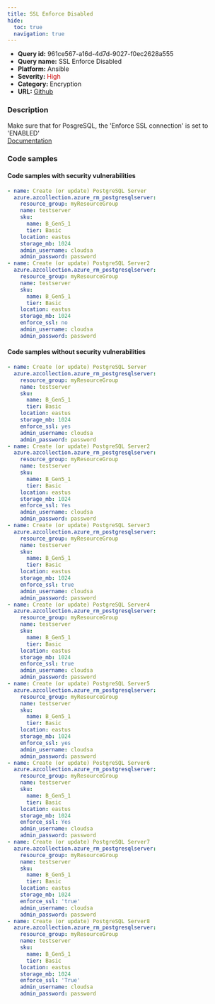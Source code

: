 ```yaml
---
title: SSL Enforce Disabled
hide:
  toc: true
  navigation: true
---
```


<style>
  .highlight .hll {
    background-color: #ff171742;
  }
  .md-content {
    max-width: 1100px;
    margin: 0 auto;
  }
</style>

-   **Query id:** 961ce567-a16d-4d7d-9027-f0ec2628a555
-   **Query name:** SSL Enforce Disabled
-   **Platform:** Ansible
-   **Severity:** <span style="color:#C00">High</span>
-   **Category:** Encryption
-   **URL:** [Github](https://github.com/Checkmarx/kics/tree/master/assets/queries/ansible/azure/ssl_enforce_is_disabled)

### Description
Make sure that for PosgreSQL, the 'Enforce SSL connection' is set to 'ENABLED'<br>
[Documentation](https://docs.ansible.com/ansible/latest/collections/azure/azcollection/azure_rm_postgresqlserver_module.html#parameter-enforce_ssl)

### Code samples
#### Code samples with security vulnerabilities
```yaml title="Postitive test num. 1 - yaml file" hl_lines="2 21"
- name: Create (or update) PostgreSQL Server
  azure.azcollection.azure_rm_postgresqlserver:
    resource_group: myResourceGroup
    name: testserver
    sku:
      name: B_Gen5_1
      tier: Basic
    location: eastus
    storage_mb: 1024
    admin_username: cloudsa
    admin_password: password
- name: Create (or update) PostgreSQL Server2
  azure.azcollection.azure_rm_postgresqlserver:
    resource_group: myResourceGroup
    name: testserver
    sku:
      name: B_Gen5_1
      tier: Basic
    location: eastus
    storage_mb: 1024
    enforce_ssl: no
    admin_username: cloudsa
    admin_password: password

```


#### Code samples without security vulnerabilities
```yaml title="Negative test num. 1 - yaml file"
- name: Create (or update) PostgreSQL Server
  azure.azcollection.azure_rm_postgresqlserver:
    resource_group: myResourceGroup
    name: testserver
    sku:
      name: B_Gen5_1
      tier: Basic
    location: eastus
    storage_mb: 1024
    enforce_ssl: yes
    admin_username: cloudsa
    admin_password: password
- name: Create (or update) PostgreSQL Server2
  azure.azcollection.azure_rm_postgresqlserver:
    resource_group: myResourceGroup
    name: testserver
    sku:
      name: B_Gen5_1
      tier: Basic
    location: eastus
    storage_mb: 1024
    enforce_ssl: Yes
    admin_username: cloudsa
    admin_password: password
- name: Create (or update) PostgreSQL Server3
  azure.azcollection.azure_rm_postgresqlserver:
    resource_group: myResourceGroup
    name: testserver
    sku:
      name: B_Gen5_1
      tier: Basic
    location: eastus
    storage_mb: 1024
    enforce_ssl: true
    admin_username: cloudsa
    admin_password: password
- name: Create (or update) PostgreSQL Server4
  azure.azcollection.azure_rm_postgresqlserver:
    resource_group: myResourceGroup
    name: testserver
    sku:
      name: B_Gen5_1
      tier: Basic
    location: eastus
    storage_mb: 1024
    enforce_ssl: true
    admin_username: cloudsa
    admin_password: password
- name: Create (or update) PostgreSQL Server5
  azure.azcollection.azure_rm_postgresqlserver:
    resource_group: myResourceGroup
    name: testserver
    sku:
      name: B_Gen5_1
      tier: Basic
    location: eastus
    storage_mb: 1024
    enforce_ssl: yes
    admin_username: cloudsa
    admin_password: password
- name: Create (or update) PostgreSQL Server6
  azure.azcollection.azure_rm_postgresqlserver:
    resource_group: myResourceGroup
    name: testserver
    sku:
      name: B_Gen5_1
      tier: Basic
    location: eastus
    storage_mb: 1024
    enforce_ssl: Yes
    admin_username: cloudsa
    admin_password: password
- name: Create (or update) PostgreSQL Server7
  azure.azcollection.azure_rm_postgresqlserver:
    resource_group: myResourceGroup
    name: testserver
    sku:
      name: B_Gen5_1
      tier: Basic
    location: eastus
    storage_mb: 1024
    enforce_ssl: 'true'
    admin_username: cloudsa
    admin_password: password
- name: Create (or update) PostgreSQL Server8
  azure.azcollection.azure_rm_postgresqlserver:
    resource_group: myResourceGroup
    name: testserver
    sku:
      name: B_Gen5_1
      tier: Basic
    location: eastus
    storage_mb: 1024
    enforce_ssl: 'True'
    admin_username: cloudsa
    admin_password: password

```
